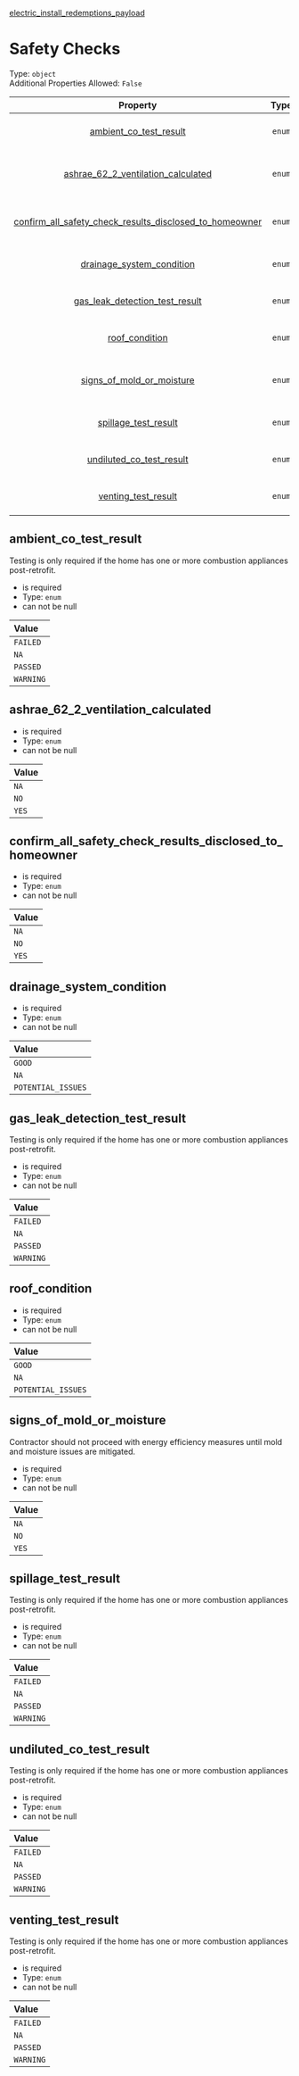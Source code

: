 


  
[electric_install_redemptions_payload](electric_install_redemptions_payload.md)
# Safety Checks
  
Type: `object`  
Additional Properties Allowed: `False`  
  

|Property|Type|Required|Format|Title|
| :---: | :---: | :---: | :---: | :---: |
|[ambient_co_test_result](#ambient_co_test_result)|`enum`|:white_check_mark:||Ambient CO test result|
|[ashrae_62_2_ventilation_calculated](#ashrae_62_2_ventilation_calculated)|`enum`|:white_check_mark:||ASHRAE 62.2 ventilation calculated|
|[confirm_all_safety_check_results_disclosed_to_homeowner](#confirm_all_safety_check_results_disclosed_to_homeowner)|`enum`|:white_check_mark:||ASHRAE 62.2 ventilation calculated|
|[drainage_system_condition](#drainage_system_condition)|`enum`|:white_check_mark:||Drainage system condition|
|[gas_leak_detection_test_result](#gas_leak_detection_test_result)|`enum`|:white_check_mark:||Ambient CO test result|
|[roof_condition](#roof_condition)|`enum`|:white_check_mark:||Drainage system condition|
|[signs_of_mold_or_moisture](#signs_of_mold_or_moisture)|`enum`|:white_check_mark:||ASHRAE 62.2 ventilation calculated|
|[spillage_test_result](#spillage_test_result)|`enum`|:white_check_mark:||Ambient CO test result|
|[undiluted_co_test_result](#undiluted_co_test_result)|`enum`|:white_check_mark:||Ambient CO test result|
|[venting_test_result](#venting_test_result)|`enum`|:white_check_mark:||Ambient CO test result|

## ambient_co_test_result
  
Testing is only required if the home has one or more combustion appliances post-retrofit.  
  

- is required
- Type: `enum`
- can not be null
  

|Value|
| :--- |
|`FAILED`|
|`NA`|
|`PASSED`|
|`WARNING`|

## ashrae_62_2_ventilation_calculated
  
  
  

- is required
- Type: `enum`
- can not be null
  

|Value|
| :--- |
|`NA`|
|`NO`|
|`YES`|

## confirm_all_safety_check_results_disclosed_to_homeowner
  
  
  

- is required
- Type: `enum`
- can not be null
  

|Value|
| :--- |
|`NA`|
|`NO`|
|`YES`|

## drainage_system_condition
  
  
  

- is required
- Type: `enum`
- can not be null
  

|Value|
| :--- |
|`GOOD`|
|`NA`|
|`POTENTIAL_ISSUES`|

## gas_leak_detection_test_result
  
Testing is only required if the home has one or more combustion appliances post-retrofit.  
  

- is required
- Type: `enum`
- can not be null
  

|Value|
| :--- |
|`FAILED`|
|`NA`|
|`PASSED`|
|`WARNING`|

## roof_condition
  
  
  

- is required
- Type: `enum`
- can not be null
  

|Value|
| :--- |
|`GOOD`|
|`NA`|
|`POTENTIAL_ISSUES`|

## signs_of_mold_or_moisture
  
Contractor should not proceed with energy efficiency measures until mold and moisture issues are mitigated.  
  

- is required
- Type: `enum`
- can not be null
  

|Value|
| :--- |
|`NA`|
|`NO`|
|`YES`|

## spillage_test_result
  
Testing is only required if the home has one or more combustion appliances post-retrofit.  
  

- is required
- Type: `enum`
- can not be null
  

|Value|
| :--- |
|`FAILED`|
|`NA`|
|`PASSED`|
|`WARNING`|

## undiluted_co_test_result
  
Testing is only required if the home has one or more combustion appliances post-retrofit.  
  

- is required
- Type: `enum`
- can not be null
  

|Value|
| :--- |
|`FAILED`|
|`NA`|
|`PASSED`|
|`WARNING`|

## venting_test_result
  
Testing is only required if the home has one or more combustion appliances post-retrofit.  
  

- is required
- Type: `enum`
- can not be null
  

|Value|
| :--- |
|`FAILED`|
|`NA`|
|`PASSED`|
|`WARNING`|
